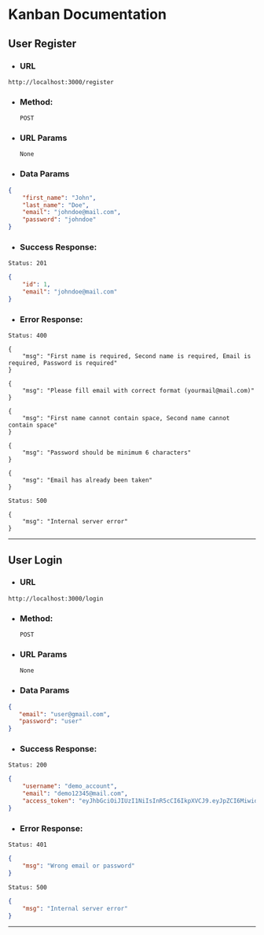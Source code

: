 # Kanban Documentation 

## User Register

* ### URL

```
http://localhost:3000/register
```

* ### Method:

  `POST`

* ### URL Params

  `None`

* ### Data Params

```json
{
    "first_name": "John",
    "last_name": "Doe",
    "email": "johndoe@mail.com",
    "password": "johndoe"
}
```

* ### Success Response:

`Status: 201`
```json
{
    "id": 1,
    "email": "johndoe@mail.com"
}
```
* ### Error Response:

`Status: 400`
```
{
    "msg": "First name is required, Second name is required, Email is required, Password is required"
}

{
    "msg": "Please fill email with correct format (yourmail@mail.com)"
}

{
    "msg": "First name cannot contain space, Second name cannot contain space"
}

{
    "msg": "Password should be minimum 6 characters"
}

{
    "msg": "Email has already been taken"
}
```
`Status: 500`
```
{
    "msg": "Internal server error"
}
```
----------------------------------

## User Login

* ### URL

```http
http://localhost:3000/login
```

* ### Method:

    `POST`

* ### URL Params

    `None`

* ### Data Params

 ```json
{
    "email": "user@gmail.com",
    "password": "user"
}
```

* ### Success Response:

`Status: 200`
```json
{
    "username": "demo_account",
    "email": "demo12345@mail.com",
    "access_token": "eyJhbGciOiJIUzI1NiIsInR5cCI6IkpXVCJ9.eyJpZCI6MiwidXNlcm5hbWUiOiJkZW1vX2FjY291bnQiLCJlbWFpbCI6ImRlbW8xMjM0NUBtYWlsLmNvbSIsImlhdCI6MTYwNDQyNjg1M30.XsRs96v6U3AVtmxjvcpJmweHashASK7xziB4Yo_Rh8s"
}
```
* ### Error Response:

`Status: 401`
```json
{
    "msg": "Wrong email or password"
}
```

`Status: 500`
```json
{
    "msg": "Internal server error"
}
```

----------------------------------------------
<br>
<br>